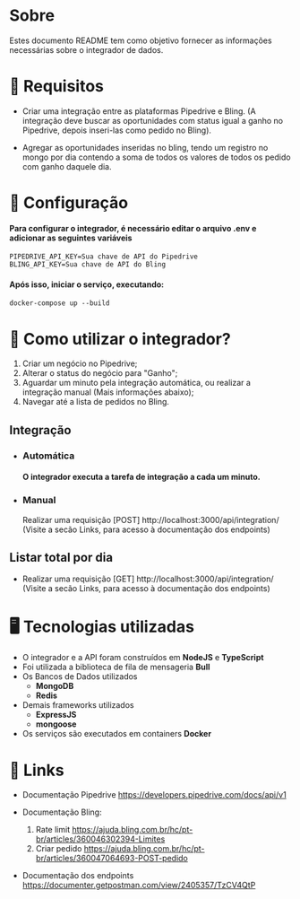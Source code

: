 # Sobre

Estes documento README tem como objetivo fornecer as informações necessárias sobre o integrador de dados.

# 👷 Requisitos

- Criar uma integração entre as plataformas Pipedrive e Bling. (A integração deve buscar as oportunidades com status igual a ganho no Pipedrive, depois inseri-las como pedido no Bling). 

- Agregar as oportunidades inseridas no bling, tendo um registro no mongo por dia contendo a soma de todos os valores de todos os pedido com ganho daquele dia.

# 🔧 Configuração
  #### Para configurar o integrador, é necessário editar o arquivo .env e adicionar as seguintes variáveis
    PIPEDRIVE_API_KEY=Sua chave de API do Pipedrive
    BLING_API_KEY=Sua chave de API do Bling
 #### Após isso, iniciar o serviço, executando: 
    docker-compose up --build
# 🚀 Como utilizar o integrador?

  1. Criar um negócio no Pipedrive;
  2. Alterar o status do negócio para "Ganho";
  3. Aguardar um minuto pela integração automática, ou realizar a integração manual (Mais informações abaixo);
  4. Navegar até a lista de pedidos no Bling.
    
## Integração
  - ### Automática
    #### O integrador executa a tarefa de integração a cada um minuto. 
  - ### Manual
    Realizar uma requisição [POST] http://localhost:3000/api/integration/ (Visite a secão Links, para acesso à documentação dos endpoints)

## Listar total por dia
  - Realizar uma requisição [GET] http://localhost:3000/api/integration/ (Visite a secão Links, para acesso à documentação dos endpoints)


# 🖥  Tecnologias utilizadas

- O integrador e a API foram construídos em **NodeJS** e **TypeScript**
- Foi utilizada a biblioteca de fila de mensageria **Bull**
- Os Bancos de Dados utilizados
  - **MongoDB**
  - **Redis**
- Demais frameworks utilizados
  - **ExpressJS**
  - **mongoose**
- Os serviços são executados em containers **Docker**

# 🔗 Links

- Documentação Pipedrive https://developers.pipedrive.com/docs/api/v1
- Documentação Bling:

  1. Rate limit https://ajuda.bling.com.br/hc/pt-br/articles/360046302394-Limites
  2. Criar pedido https://ajuda.bling.com.br/hc/pt-br/articles/360047064693-POST-pedido

- Documentação dos endpoints https://documenter.getpostman.com/view/2405357/TzCV4QtP